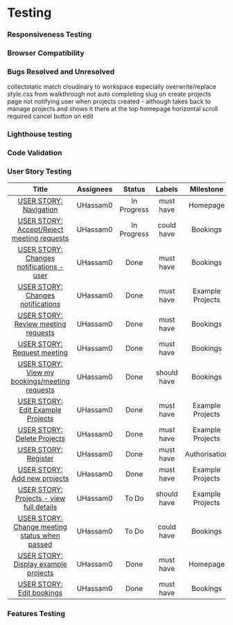 # Testing

### Responsiveness Testing

### Browser Compatibility

### Bugs Resolved and Unresolved

collectstatic match cloudinary to workspace especially overwrite/replace style.css from walkthrough
not auto completing slug on create projects page
not notifying user when projects created - although takes back to manage projects and shows it there at the top
homepage horizontal scroll required
cancel button on edit

### Lighthouse testing

### Code Validation

### User Story Testing

**Title**|**Assignees**|**Status**|**Labels**|**Milestone**
:-----:|:-----:|:-----:|:-----:|:-----:
[USER STORY: Navigation](https://github.com/UHassam0/Umars-woodworking/issues/3)|UHassam0|In Progress|must have|Homepage
[USER STORY: Accept/Reject meeting requests](https://github.com/UHassam0/Umars-woodworking/issues/7)|UHassam0|In Progress|could have|Bookings
[USER STORY: Changes notifications - user](https://github.com/UHassam0/Umars-woodworking/issues/13)|UHassam0|Done|must have|Bookings
[USER STORY: Changes notifications](https://github.com/UHassam0/Umars-woodworking/issues/12)|UHassam0|Done|must have|Example Projects
[USER STORY: Review meeting requests](https://github.com/UHassam0/Umars-woodworking/issues/6)|UHassam0|Done|must have|Bookings
[USER STORY: Request meeting](https://github.com/UHassam0/Umars-woodworking/issues/5)|UHassam0|Done|must have|Bookings
[USER STORY: View my bookings/meeting requests](https://github.com/UHassam0/Umars-woodworking/issues/10)|UHassam0|Done|should have|Bookings
[USER STORY: Edit Example Projects](https://github.com/UHassam0/Umars-woodworking/issues/4)|UHassam0|Done|must have|Example Projects
[USER STORY: Delete Projects](https://github.com/UHassam0/Umars-woodworking/issues/9)|UHassam0|Done|must have|Example Projects
[USER STORY: Register](https://github.com/UHassam0/Umars-woodworking/issues/1)|UHassam0|Done|must have|Authorisation
[USER STORY: Add new projects](https://github.com/UHassam0/Umars-woodworking/issues/8)|UHassam0|Done|must have|Example Projects
[USER STORY: Projects - view full details](https://github.com/UHassam0/Umars-woodworking/issues/11)|UHassam0|To Do|should have|Example Projects
[USER STORY: Change meeting status when passed](https://github.com/UHassam0/Umars-woodworking/issues/14)|UHassam0|To Do|could have|Bookings
[USER STORY: Display example projects](https://github.com/UHassam0/Umars-woodworking/issues/2)|UHassam0|Done|must have|Homepage
[USER STORY: Edit bookings](https://github.com/UHassam0/Umars-woodworking/issues/15)|UHassam0|Done|must have|Bookings

### Features Testing
